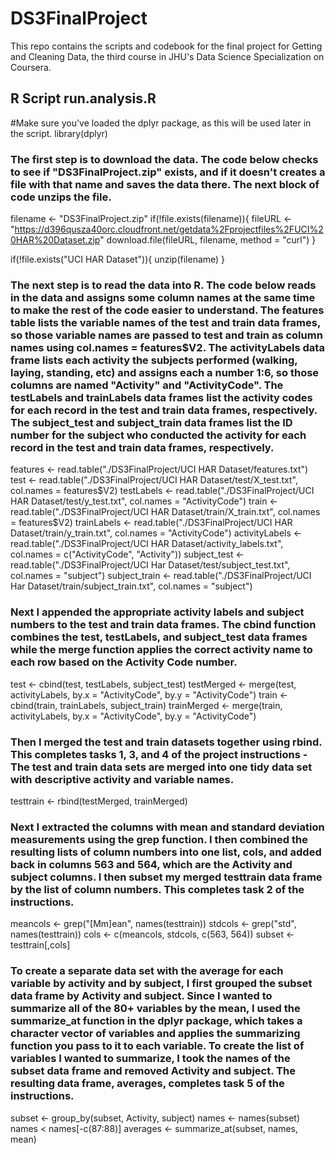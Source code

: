 # DS3FinalProject
This repo contains the scripts and codebook for the final project for Getting and Cleaning Data, the third course in JHU's Data Science Specialization on Coursera.

## R Script run.analysis.R
#Make sure you've loaded the dplyr package, as this will be used later in the script.
library(dplyr) 

### The first step is to download the data. The code below checks to see if "DS3FinalProject.zip" exists, and if it doesn't creates a file with that name and saves the data there. The next block of code unzips the file.
filename <- "DS3FinalProject.zip"
if(!file.exists(filename)){
  fileURL <- "https://d396qusza40orc.cloudfront.net/getdata%2Fprojectfiles%2FUCI%20HAR%20Dataset.zip"
  download.file(fileURL, filename, method = "curl")
}

if(!file.exists("UCI HAR Dataset")){
  unzip(filename)
}

### The next step is to read the data into R. The code below reads in the data and assigns some column names at the same time to make the rest of the code easier to understand. The features table lists the variable names of the test and train data frames, so those variable names are passed to test and train as column names using col.names = features$V2. The activityLabels data frame lists each activity the subjects performed (walking, laying, standing, etc) and assigns each a number 1:6, so those columns are named "Activity" and "ActivityCode". The testLabels and trainLabels data frames list the activity codes for each record in the test and train data frames, respectively. The subject_test and subject_train data frames list the ID number for the subject who conducted the activity for each record in the test and train data frames, respectively.
features <- read.table("./DS3FinalProject/UCI HAR Dataset/features.txt")
test <- read.table("./DS3FinalProject/UCI HAR Dataset/test/X_test.txt", col.names = features$V2)
testLabels <- read.table("./DS3FinalProject/UCI HAR Dataset/test/y_test.txt", col.names = "ActivityCode")
train <- read.table("./DS3FinalProject/UCI HAR Dataset/train/X_train.txt", col.names = features$V2)
trainLabels <- read.table("./DS3FinalProject/UCI HAR Dataset/train/y_train.txt", col.names = "ActivityCode")
activityLabels <- read.table("./DS3FinalProject/UCI HAR Dataset/activity_labels.txt", col.names = c("ActivityCode", "Activity"))
subject_test <- read.table("./DS3FinalProject/UCI Har Dataset/test/subject_test.txt", col.names = "subject")
subject_train <- read.table("./DS3FinalProject/UCI Har Dataset/train/subject_train.txt", col.names = "subject")

### Next I appended the appropriate activity labels and subject numbers to the test and train data frames. The cbind function combines the test, testLabels, and subject_test data frames while the merge function applies the correct activity name to each row based on the Activity Code number.
test <- cbind(test, testLabels, subject_test)
testMerged <- merge(test, activityLabels, by.x = "ActivityCode", by.y = "ActivityCode")
train <- cbind(train, trainLabels, subject_train)
trainMerged <- merge(train, activityLabels, by.x = "ActivityCode", by.y = "ActivityCode")

### Then I merged the test and train datasets together using rbind. This completes tasks 1, 3, and 4 of the project instructions - The test and train data sets are merged into one tidy data set with descriptive activity and variable names.
testtrain <- rbind(testMerged, trainMerged)

### Next I extracted the columns with mean and standard deviation measurements using the grep function. I then combined the resulting lists of column numbers into one list, cols, and added back in columns 563 and 564, which are the Activity and subject columns. I then subset my merged testtrain data frame by the list of column numbers. This completes task 2 of the instructions.
meancols <- grep("[Mm]ean", names(testtrain))
stdcols <- grep("std", names(testtrain))
cols <- c(meancols, stdcols, c(563, 564))
subset <- testtrain[,cols]

### To create a separate data set with the average for each variable by activity and by subject, I first grouped the subset data frame by Activity and subject. Since I wanted to summarize all of the 80+ variables by the mean, I used the summarize_at function in the dplyr package, which takes a character vector of variables and applies the summarizing function you pass to it to each variable. To create the list of variables I wanted to summarize, I took the names of the subset data frame and removed Activity and subject. The resulting data frame, averages, completes task 5 of the instructions.
subset <- group_by(subset, Activity, subject)
names <- names(subset)
names < names[-c(87:88)]
averages <- summarize_at(subset, names, mean)
